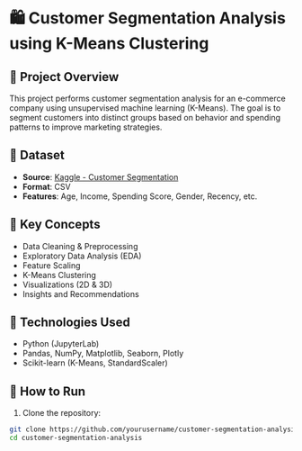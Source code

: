 # 🛍️ Customer Segmentation Analysis using K-Means Clustering

## 📌 Project Overview
This project performs customer segmentation analysis for an e-commerce company using unsupervised machine learning (K-Means). The goal is to segment customers into distinct groups based on behavior and spending patterns to improve marketing strategies.

## 📁 Dataset
- **Source**: [Kaggle - Customer Segmentation](https://www.kaggle.com/code/analystoleksandra/marketing-analytics-customer-segmentation)
- **Format**: CSV
- **Features**: Age, Income, Spending Score, Gender, Recency, etc.

## 🧠 Key Concepts
- Data Cleaning & Preprocessing
- Exploratory Data Analysis (EDA)
- Feature Scaling
- K-Means Clustering
- Visualizations (2D & 3D)
- Insights and Recommendations

## 🔧 Technologies Used
- Python (JupyterLab)
- Pandas, NumPy, Matplotlib, Seaborn, Plotly
- Scikit-learn (K-Means, StandardScaler)

## 🚀 How to Run

1. Clone the repository:
```bash
git clone https://github.com/yourusername/customer-segmentation-analysis.git
cd customer-segmentation-analysis
